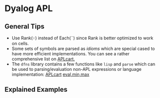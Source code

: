 # Dyalog APL

## General Tips
 - Use Rank(⍤) instead of Each(¨) since Rank is better optimized to work on cells.
 - Some sets of symbols are parsed as *idioms* which are special cased to have more efficient implementations. You can see a rather comprehensive list on [APLcart.](https://aplcart.info/?q=idiom#)
 - The `dfns` library contains a few functions like `lisp` and `parse` which can be used to parsing/evaluation non-APL expressions or language implementation: [APLcart](https://aplcart.info/?q=expr%20parser) [eval,min,max](https://dfns.dyalog.com/)

## Explained Examples
